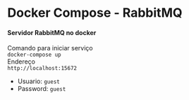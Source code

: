 ﻿# Docker Compose - RabbitMQ
#### Servidor RabbitMQ no docker



Comando para iniciar serviço  
`docker-compose up`  
Endereço  
`http://localhost:15672`  
- Usuario: `guest`  
- Password: `guest`  
